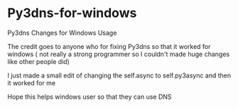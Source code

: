 # Py3dns-for-windows
Py3dns Changes for Windows Usage

The credit goes to anyone who for fixing Py3dns so that it worked for windows ( not really a strong programmer so I couldn't made huge changes like other people did)

I just made a small edit of changing the self.async to self.py3async and then it worked for me

Hope this helps windows user so that they can use DNS

